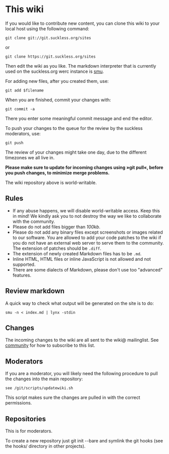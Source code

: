 This wiki
=========
If you would like to contribute new content, you can clone this wiki to your
local host using the following command:

	git clone git://git.suckless.org/sites

or

	git clone https://git.suckless.org/sites

Then edit the wiki as you like. The markdown interpreter that is currently
used on the suckless.org werc instance is
[smu](https://github.com/Gottox/smu).

For adding new files, after you created them, use:

	git add $filename

When you are finished, commit your changes with:

	git commit -a

There you enter some meaningful commit message and end the editor.

To push your changes to the queue for the review by the suckless moderators,
use:

	git push

The review of your changes might take one day, due to the different timezones
we all live in.

__Please make sure to update for incoming changes using »git pull«, before you
push changes, to minimize merge problems.__

The wiki repository above is world-writable.

Rules
-----
* If any abuse happens, we will disable world-writable access. Keep this in
  mind! We kindly ask you to not destroy the way we like to collaborate with
  the community.
* Please do not add files bigger than *100kb*.
* Please do not add any binary files except screenshots or images related to
  our software. You are allowed to add your code patches to the wiki if you do
  not have an external web server to serve them to the community. The extension
  of patches should be `.diff`.
* The extension of newly created Markdown files has to be `.md`.
* Inline HTML, HTML files or inline JavaScript is not allowed and not supported.
* There are some dialects of Markdown, please don't use too "advanced" features.

Review markdown
---------------
A quick way to check what output will be generated on the site is to do:

	smu -n < index.md | lynx -stdin

Changes
-------
The incoming changes to the wiki are all sent to the wiki@
mailinglist. See [community](//suckless.org/community) for how to
subscribe to this list.

Moderators
----------
If you are a moderator, you will likely need the following procedure to pull
the changes into the main repository:

	see /git/scripts/updatewiki.sh

This script makes sure the changes are pulled in with the correct permissions.

Repositories
------------

This is for moderators.

To create a new repository just git init --bare and symlink the git hooks (see
the hooks/ directory in other projects).
